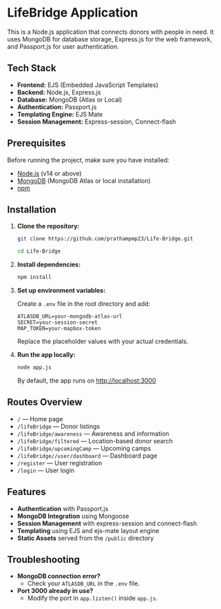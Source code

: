 # LifeBridge Application

This is a Node.js application that connects donors with people in need. It uses MongoDB for database storage, Express.js for the web framework, and Passport.js for user authentication.

## Tech Stack

- **Frontend:** EJS (Embedded JavaScript Templates)
- **Backend:** Node.js, Express.js
- **Database:** MongoDB (Atlas or Local)
- **Authentication:** Passport.js
- **Templating Engine:** EJS Mate
- **Session Management:** Express-session, Connect-flash

## Prerequisites

Before running the project, make sure you have installed:

- [Node.js](https://nodejs.org/) (v14 or above)
- [MongoDB](https://www.mongodb.com/) (MongoDB Atlas or local installation)
- [npm](https://www.npmjs.com/)

## Installation

1. **Clone the repository:**

   ```bash
   git clone https://github.com/prathampmp23/Life-Bridge.git
   ```

   ```bash
   cd Life-Bridge
   ```

2. **Install dependencies:**

   ```bash
   npm install
   ```

3. **Set up environment variables:**

   Create a `.env` file in the root directory and add:

   ```env
   ATLASDB_URL=your-mongodb-atlas-url
   SECRET=your-session-secret
   MAP_TOKEN=your-mapbox-token
   ```

   Replace the placeholder values with your actual credentials.

4. **Run the app locally:**

   ```bash
   node app.js
   ```

   By default, the app runs on [http://localhost:3000](http://localhost:3000)

## Routes Overview

- `/` — Home page
- `/lifeBridge` — Donor listings
- `/lifeBridge/awareness` — Awareness and information
- `/lifeBridge/filtered` — Location-based donor search
- `/lifeBridge/upcomingCamp` — Upcoming camps
- `/lifeBridge//user/dashboard` — Dashboard page
- `/register` — User registration
- `/login` — User login

## Features

- **Authentication** with Passport.js
- **MongoDB Integration** using Mongoose
- **Session Management** with express-session and connect-flash
- **Templating** using EJS and ejs-mate layout engine
- **Static Assets** served from the `/public` directory

## Troubleshooting

- **MongoDB connection error?**
  - Check your `ATLASDB_URL` in the `.env` file.
- **Port 3000 already in use?**
  - Modify the port in `app.listen()` inside `app.js`.
